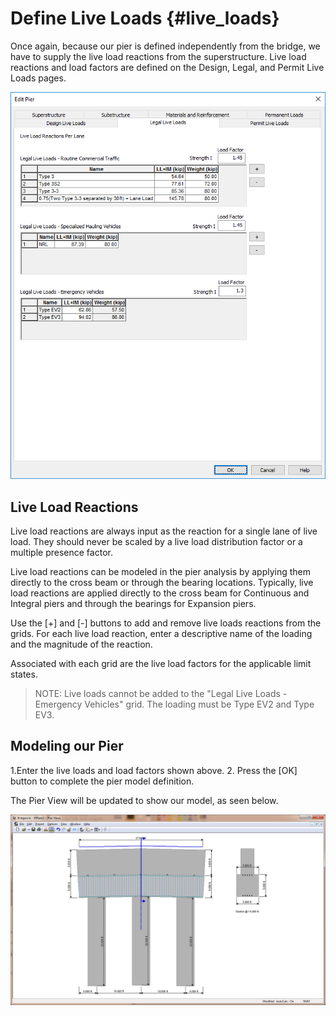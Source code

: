 Define Live Loads {#live_loads}
======================================
Once again, because our pier is defined independently from the bridge, we have to supply the live load reactions from the superstructure. Live load reactions and load factors are defined on the Design, Legal, and Permit Live Loads pages.

![](LiveLoad.png)
 


## Live Load Reactions
Live load reactions are always input as the reaction for a single lane of live load. They should never be scaled by a live load distribution factor or a multiple presence factor.

Live load reactions can be modeled in the pier analysis by applying them directly to the cross beam or through the bearing locations. Typically, live load reactions are applied directly to the cross beam for Continuous and Integral piers and through the bearings for Expansion piers.

Use the [+] and [-] buttons to add and remove live loads reactions from the grids. For each live load reaction, enter a descriptive name of the loading and the magnitude of the reaction.

Associated with each grid are the live load factors for the applicable limit states.

> NOTE: Live loads cannot be added to the "Legal Live Loads - Emergency Vehicles" grid. The loading must be Type EV2 and Type EV3.

## Modeling our Pier


1.Enter the live loads and load factors shown above.
2. Press the [OK] button to complete the pier model definition.


The Pier View will be updated to show our model, as seen below.

![](PierModel.png)
 